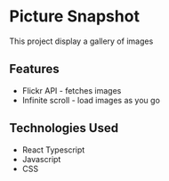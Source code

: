 # Picture Snapshot
This project display a gallery of images

## Features
* Flickr API - fetches images
* Infinite scroll - load images as you go

## Technologies Used
* React Typescript
* Javascript
* CSS
